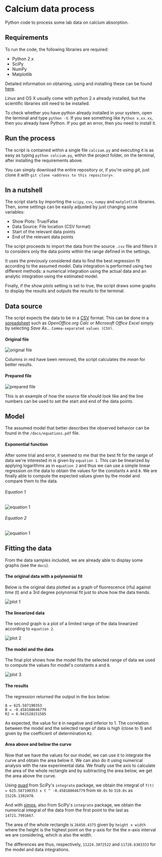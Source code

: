 # Calcium data process

Python code to process some lab data on calcium absorption.

## Requirements

To run the code, the following libraries are required:
* Python 2.x
* SciPy
* NumPy
* Matplotlib

Detailed information on obtaining, using and installing these can be found [here](http://www.scipy.org/install.html).

Linux and OS X usually come with python 2.x already installed, but the scientific libraries still need to be installed.

To check whether you have python already installed in your system, open the terminal and type `python -V`. If you see something like `Python x.xx.xx`, then you already have Python. If you get an error, then you need to install it.

## Run the process

The script is contained within a single file `calcium.py` and executing it is as easy as typing `python calcium.py`, within the project folder, on the terminal, after installing the requirements above.

You can simply download the entire repository or, if you're using _git_, just clone it with `git clone <address to this repository>`.

## In a nutshell

The script starts by importing the `scipy`, `csv`, `numpy` and `matplotlib` libraries. Then, some settings can be easily adjusted by just changing some variables:
* Show Plots: True/False
* Data Source: File location (CSV format)
* Start of the relevant data points
* End of the relevant data points

The script proceeds to import the data from the source `.csv` file and filters it to considers only the data points within the range defined in the settings.

It uses the previously considered data to find the best regression fit according to the assumed model. Data integration is performed using two different methods: a numerical integration using the actual data and an analytic integration using the estimated model.

Finally, if the _show plots_ setting is set to true, the script draws some graphs to display the results and outputs the results to the terminal.

## Data source

The script expects the data to be in a [CSV](https://en.wikipedia.org/wiki/Comma-separated_values) format. This can be done in a [spreadsheet](https://en.wikipedia.org/wiki/List_of_spreadsheet_software) such as _OpenOffice.org Calc_ or _Microsoft Office Excel_ simply by selecting _Save As..._ `Comma-separated values (CSV)`.

#### Original file

![original file](/docs/file1.png)

Columns in red have been removed, the script calculates the _mean_ for better results.

#### Prepared file

![prepared file](/docs/file2.png)

This is an example of how the source file should look like and the line numbers can be used to set the start and end of the data points.

## Model

The assumed model that better describes the observed behavior can be found in the `/docs/equations.pdf` file.

#### Exponential function

After some trial and error, it seemed to me that the best fit for the range of data we're interested in is given by `equation 1`. This can be linearized by applying logarithms as in `equation 2` and thus we can use a simple linear regression on the data to obtain the values for the constants `A` and `B`. We are finally able to compute the expected values given by the model and compare them to the data.

###### Equation 1
![equation 1](/docs/eq1.png)

###### Equation 2
![equation 1](/docs/eq2.png)

## Fitting the data

From the data samples included, we are already able to display some graphs (see the `docs`).

#### The original data with a polynomial fit

Below is the original data plotted as a graph of fluorescence (rfu) against time (t) and a 3rd degree polynomial fit just to show how the data trends.

![plot 1](/docs/figure_1.png)

#### The linearized data

The second graph is a plot of a limited range of the data linearized according to `equation 2`.

![plot 2](/docs/figure_2.png)

#### The model and the data

The final plot shows how the model fits the selected range of data we used to compute the values for model's constants `A` and `B`.

![plot 3](/docs/figure_3.png)

#### The results

The regression returned the output in the box below:
```
A = 625.587190353
B = -0.458188646779
R2 = 0.941528151585
```

As expected, the value for `B` in negative and inferior to 1. The correlation between the model and the selected range of data is high (close to 1) and given by the coefficient of determination `R2`.

#### Area above and below the curve

Now that we have the values for our model, we can use it to integrate the curve and obtain the area below it. We can also do it using numerical analysis with the raw experimental data. We finally use the axis to calculate the area of the whole rectangle and by subtracting the area below, we get the area above the curve.

Using [quad](http://docs.scipy.org/doc/scipy/reference/generated/scipy.integrate.quad.html) from SciPy's `integrate` package, we obtain the integral of `f(t) = 625.587190353 x t ^ -0.458188646779` from `60.0s` to `310.0s` as `15226.1302478`.

And with [simps](http://docs.scipy.org/doc/scipy/reference/generated/scipy.integrate.simps.html), also from SciPy's `integrate` package, we obtain the numerical integral of the data from the first point to the last as `14721.7991667`.

The area of the whole rectangle is `26450.4375` given by `height x width` where the height is the highest point on the y-axis for the the x-axis interval we are considering, which is also the width.

The differences are thus, respectively, `11224.3072522` and `11728.6383333` for the model and data integrations.
